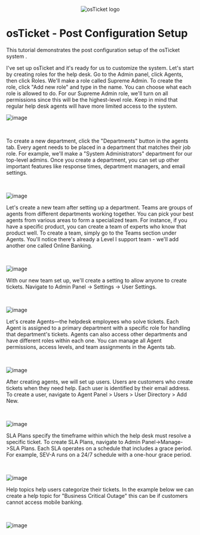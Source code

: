 <p align="center">
<img src="https://i.imgur.com/Clzj7Xs.png" alt="osTicket logo"/>
</p>

<h1>osTicket - Post Configuration Setup</h1>
</p>
This tutorial demonstrates the post configuration setup of the osTicket system .<br />

<p>

</p>
</p>
<p>
I've set up osTicket and it's ready for us to customize the system.
Let's start by creating roles for the help desk. Go to the Admin panel, click Agents, then click Roles. We'll make a role called Supreme Admin.
To create the role, click "Add new role" and type in the name. You can choose what each role is allowed to do. For our Supreme Admin role, we'll turn on all permissions since this will be the highest-level role. Keep in mind that regular help desk agents will have more limited access to the system.
</p>

![image](https://github.com/user-attachments/assets/c727a0f2-65b2-4f9c-bb09-4ca7b2794ae2)




</p>
<br />
<p>
</p>
<p>
To create a new department, click the "Departments" button in the agents tab. Every agent needs to be placed in a department that matches their job role. For example, we'll make a "System Administrators" department for our top-level admins. Once you create a department, you can set up other important features like response times, department managers, and email settings.
</p>
<br />
<p>
  
![image](https://github.com/user-attachments/assets/9406294a-c282-4076-8ea8-bee02a6cd6db)


</p>
<p>
Let's create a new team after setting up a department. Teams are groups of agents from different departments working together. You can pick your best agents from various areas to form a specialized team. For instance, if you have a specific product, you can create a team of experts who know that product well. To create a team, simply go to the Teams section under Agents. You'll notice there's already a Level I support team - we'll add another one called Online Banking.
</p>
<br />
<p>
  
![image](https://github.com/user-attachments/assets/7471f720-0774-4be7-ba3a-6cca4b6da79d)

</p>
<p>
With our new team set up, we'll create a setting to allow anyone to create tickets. Navigate to Admin Panel → Settings → User Settings.

</p>
<br />

![image](https://github.com/user-attachments/assets/81f5c9ab-104f-4f39-adbc-fc0c238462fe)


</p>
<p>
 Let's create Agents—the helpdesk employees who solve tickets. Each Agent is assigned to a primary department with a specific role for handling that department's tickets. Agents can also access other departments and have different roles within each one. You can manage all Agent permissions, access levels, and team assignments in the Agents tab.
</p>
<br />

![image](https://github.com/user-attachments/assets/a0e4d7bb-2c1e-4c39-830f-4b0fed3c80d7)


</p>
<p>
After creating agents, we will set up users. Users are customers who create tickets when they need help. Each user is identified by their email address. To create a user, navigate to Agent Panel > Users > User Directory > Add New. 
</p>
<br />

![image](https://github.com/user-attachments/assets/d9b70ca4-06e9-4d2c-b149-aeacb6648b19)


</p>
<p>
SLA Plans specify the timeframe within which the help desk must resolve a specific ticket. To create SLA Plans, navigate to Admin Panel->Manage->SLA Plans. Each SLA operates on a schedule that includes a grace period. For example, SEV-A runs on a 24/7 schedule with a one-hour grace period.
</p>
<br />

![image](https://github.com/user-attachments/assets/934daeb7-065b-444a-85e7-05e9398823f8)


</p>
<p>
Help topics help users categorize their tickets. In the example below we can create a help topic for "Business Critical Outage" this can be if customers cannot access mobile banking.  
</p>
<br />

![image](https://github.com/user-attachments/assets/5528bed2-46d6-4479-b1f9-6da6fad62a3d)


</p>
<p>
